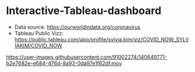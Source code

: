 # Interactive-Tableau-dashboard
- Data source: https://ourworldindata.org/coronavirus
- Tableau Public Vizz: https://public.tableau.com/app/profile/sylvia.kim/viz/COVID_NOW_SYLVIAKIM/COVID_NOW

https://user-images.githubusercontent.com/91002274/140649771-b2e7682e-e684-476d-8a93-0da97e1f62df.mov
